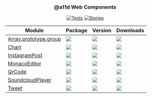 
<div align="center">
<h3>@a11d Web Components</h3>

[![Tests](https://img.shields.io/github/actions/workflow/status/a11delavar/web-components/development.yml?logo=github&style=for-the-badge&label=Tests)](https://a11delavar.github.io/web-components/actions/workflows/development.yml)
[![Stories](https://img.shields.io/badge/-Stories-pink.svg?logo=storybook&style=for-the-badge)](https://a11delavar.github.io/web-components/)


| Module | Package | Version | Downloads |
| ------- | ------- | ------- | --------- |
| [Array.prototype.group](packages/Array.prototype.group) | [![](https://img.shields.io/badge/%40a11d%2Farray.prototype.group-8A2BE2?style=for-the-badge&logo=npm&logoColor=red&color=white)](https://www.npmjs.com/package/@a11d/array.prototype.group) | [![](https://img.shields.io/npm/v/%40a11d%2Farray.prototype.group?style=for-the-badge&label=)](https://www.npmjs.com/package/@a11d/array.prototype.group) | [![](https://img.shields.io/npm/dm/%40a11d%2Farray.prototype.group?style=for-the-badge&label=&color=blue)](https://www.npmjs.com/package/@a11d/array.prototype.group) |
| [Chart](packages/Chart) | [![](https://img.shields.io/badge/%40a11d%2Flit--chart-8A2BE2?style=for-the-badge&logo=npm&logoColor=red&color=white)](https://www.npmjs.com/package/@a11d/lit-chart) | [![](https://img.shields.io/npm/v/%40a11d%2Flit-chart?style=for-the-badge&label=)](https://www.npmjs.com/package/@a11d/lit-chart) | [![](https://img.shields.io/npm/dm/%40a11d%2Flit-chart?style=for-the-badge&label=&color=blue)](https://www.npmjs.com/package/@a11d/lit-chart) |
| [InstagramPost](packages/InstagramPost) | [![](https://img.shields.io/badge/%40a11d%2Flit--instagram--post-8A2BE2?style=for-the-badge&logo=npm&logoColor=red&color=white)](https://www.npmjs.com/package/@a11d/lit-instagram-post) | [![](https://img.shields.io/npm/v/%40a11d%2Flit-instagram-post?style=for-the-badge&label=)](https://www.npmjs.com/package/@a11d/lit-instagram-post) | [![](https://img.shields.io/npm/dm/%40a11d%2Flit-instagram-post?style=for-the-badge&label=&color=blue)](https://www.npmjs.com/package/@a11d/lit-instagram-post) |
| [MonacoEditor](packages/MonacoEditor) | [![](https://img.shields.io/badge/%40a11d%2Flit--monaco--editor-8A2BE2?style=for-the-badge&logo=npm&logoColor=red&color=white)](https://www.npmjs.com/package/@a11d/lit-monaco-editor) | [![](https://img.shields.io/npm/v/%40a11d%2Flit-monaco-editor?style=for-the-badge&label=)](https://www.npmjs.com/package/@a11d/lit-monaco-editor) | [![](https://img.shields.io/npm/dm/%40a11d%2Flit-monaco-editor?style=for-the-badge&label=&color=blue)](https://www.npmjs.com/package/@a11d/lit-monaco-editor) |
| [QrCode](packages/QrCode) | [![](https://img.shields.io/badge/%40a11d%2Flit--qr--code-8A2BE2?style=for-the-badge&logo=npm&logoColor=red&color=white)](https://www.npmjs.com/package/@a11d/lit-qr-code) | [![](https://img.shields.io/npm/v/%40a11d%2Flit-qr-code?style=for-the-badge&label=)](https://www.npmjs.com/package/@a11d/lit-qr-code) | [![](https://img.shields.io/npm/dm/%40a11d%2Flit-qr-code?style=for-the-badge&label=&color=blue)](https://www.npmjs.com/package/@a11d/lit-qr-code) |
| [SoundcloudPlayer](packages/SoundcloudPlayer) | [![](https://img.shields.io/badge/%40a11d%2Flit--soundcloud--player-8A2BE2?style=for-the-badge&logo=npm&logoColor=red&color=white)](https://www.npmjs.com/package/@a11d/lit-soundcloud-player) | [![](https://img.shields.io/npm/v/%40a11d%2Flit-soundcloud-player?style=for-the-badge&label=)](https://www.npmjs.com/package/@a11d/lit-soundcloud-player) | [![](https://img.shields.io/npm/dm/%40a11d%2Flit-soundcloud-player?style=for-the-badge&label=&color=blue)](https://www.npmjs.com/package/@a11d/lit-soundcloud-player) |
| [Tweet](packages/Tweet) | [![](https://img.shields.io/badge/%40a11d%2Flit--tweet-8A2BE2?style=for-the-badge&logo=npm&logoColor=red&color=white)](https://www.npmjs.com/package/@a11d/lit-tweet) | [![](https://img.shields.io/npm/v/%40a11d%2Flit-tweet?style=for-the-badge&label=)](https://www.npmjs.com/package/@a11d/lit-tweet) | [![](https://img.shields.io/npm/dm/%40a11d%2Flit-tweet?style=for-the-badge&label=&color=blue)](https://www.npmjs.com/package/@a11d/lit-tweet) |

</div>
